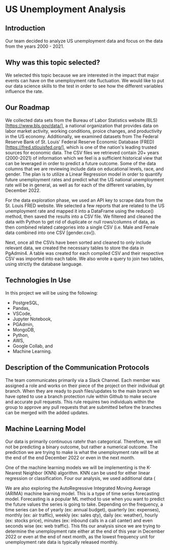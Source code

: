 # US Unemployment Analysis

## Introduction
####
Our team decided to analyze US unemployment data and focus on the data from the years 2000 - 2021. 

## Why was this topic selected? 
####
We selected this topic because we are interested in the impact that major events can have on the unemployment rate fluctuation. We would like to put our data science skills to the test in order to see how the different variables influence the rate.

## Our Roadmap
####
We collected data sets from the Bureau of Labor Statistics website (BLS) [https://www.bls.gov/data/], a national organization that provides data on labor market activity, working conditions, proice changes, and productivity in the US economy. Additionally, we examined datasets from The Federal Reserve Bank of St. Louis' Federal Reserve Economic Database (FRED) [https://fred.stlouisfed.org/], which is one of the nation's leading trusted sources for economic data. The CSV files we retrieved contain 20+ years (2000-2021) of information which we feel is a sufficient historical view that can be leveraged in order to predict a future outcome. Some of the data columns that we are reviewing include data on educational levels, race, and gender. The plan is to utilize a Linear Regression model in order to quantify future unemployment rates and predict what the US national unemployment rate will be in general, as well as for each of the different variables, by December 2022.

For the data exploration phase, we used an API key to scrape data from the St. Louis FRED website. We selected a few reports that are related to the US unemployment rate and mapped it into a DataFrame using the reduce() method, then saved the results into a CSV file. We filtered and cleaned the data with Python to get rid of duplicate or null rows/columns of data, as then combined related categories into a single CSV (i.e. Male and Female data combined into one CSV [gender.csv]). 

Next, once all the CSVs have been sorted and cleaned to only include relevant data, we created the necessary tables to store the data in PgAdmin4. A table was created for each compiled CSV and their respective CSV was imported into each table. We also wrote a query to join two tables, using strictly the database language.

## Technologies In Use
####
In this project we will be using the following: 
* PostgreSQL, 
* Pandas, 
* VSCode, 
* Jupyter Notebook, 
* PGAdmin, 
* MongoDB, 
* Python, 
* AWS, 
* Google Collab, and 
* Machine Learning.


## Description of the Communication Protocols
####
The team communicates primarily via a Slack Channel. Each member was assigned a role and works on their piece of the project on their individual git branch. When they are ready to push files/updates to the main branch we have opted to use a branch protection rule within Github to make secure and accurate pull requests. 
This rule requires two individuals within the group to approve any pull requests that are submitted before the branches can be merged with the added updates.   

## Machine Learning Model
####
Our data is primarily continuous ratehr than categorical. Therefore, we will not be predicting a binary outcome, but rather a numerical outcome. The prediction we are trying to make is what the unemployment rate will be at the end of the end December 2022 or even in the next month.

One of the machine learning models we will be implementing is the K-Nearest Neighbor (KNN) algorithm. KNN can be used for either linear regression or classification. Four our analysis, we used additional data (

We are also exploring the AutoRegressive Integrated Moving Average (ARIMA) machine learning model. This is a type of time series forecasting model. Forecasting is a popular ML method to use when you want to predict the future values the series is going to take. Depending on the frequency, a time series can be of yearly (ex: annual budget), quarterly (ex: expenses), monthly (ex: air traffic), weekly (ex: sales qty), daily (ex: weather), hourly (ex: stocks price), minutes (ex: inbound calls in a call canter) and even seconds wise (ex: web traffic). This fits our analysis since we are trying to determine the unemployment rate either at the end of this year in December 2022 or even at the end of next month, as the lowest frequency unit for unemployment rate data is typically released monthly.
